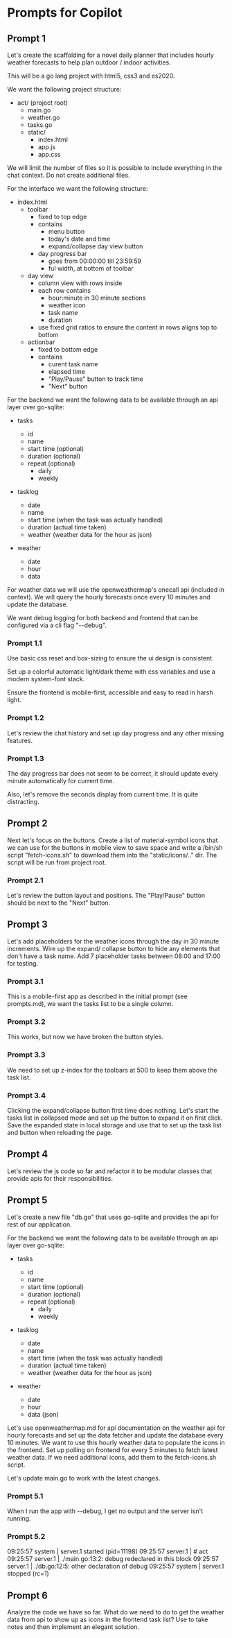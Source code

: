 # Prompts for Copilot

## Prompt 1

Let's create the scaffolding for a novel daily planner that includes hourly weather forecasts to help plan outdoor / indoor activities.

This will be a go lang project with html5, css3 and es2020. 

We want the following project structure:

- act/ (project root)
  - main.go
  - weather.go
  - tasks.go
  - static/
    - index.html
    - app.js
    - app.css

We will limit the number of files so it is possible to include everything in the chat context.
Do not create additional files.

For the interface we want the following structure:

- index.html
  - toolbar
    - fixed to top edge
    - contains
      - menu button
      - today's date and time
      - expand/collapse day view button
    - day progress bar
      - goes from 00:00:00 till 23:59:59
      - ful width, at bottom of toolbar
  - day view
    - column view with rows inside
    - each row contains
      - hour:minute in 30 minute sections
      - weather icon
      - task name
      - duration
    - use fixed grid ratios to ensure the content in rows aligns top to bottom
  - actionbar
    - fixed to bottom edge
    - contains
      - curent task name 
      - elapsed time
      - "Play/Pause" button to track time
      - "Next" button

For the backend we want the following data to be available through an api layer over go-sqlite:

- tasks
  - id
  - name
  - start time (optional)
  - duration (optional)
  - repeat (optional)
    - daily
    - weekly

- tasklog
  - date
  - name
  - start time (when the task was actually handled)
  - duration (actual time taken)
  - weather (weather data for the hour as json)

- weather
  - date
  - hour
  - data

For weather data we will use the openweathermap's onecall api (included in context). We will query the hourly forecasts once every 10 minutes and update the database.

We want debug logging for both backend and frontend that can be configured via a cli flag "--debug".

### Prompt 1.1

Use basic css reset and box-sizing to ensure the ui design is consistent.

Set up a colorful automatic light/dark theme with css variables and use a modern system-font stack.

Ensure the frontend is mobile-first, accessible and easy to read in harsh light.

### Prompt 1.2

Let's review the chat history and set up day progress and any other missing features.


### Prompt 1.3

The day progress bar does not seem to be correct, it should update every minute automatically for current time. 

Also, let's remove the seconds display from current time. It is quite distracting.

## Prompt 2

Next let's focus on the buttons. Create a list of material-symbol icons that we can use for the buttons in mobile view to save space and write a /bin/sh script "fetch-icons.sh" to download them into the "static/icons/.." dir. The script will be run from project root.

### Prompt 2.1

Let's review the button layout and positions. The "Play/Pause" button should be next to the "Next" button.

## Prompt 3

Let's add placeholders for the weather icons through the day in 30 minute increments. Wire up the expand/ collapse button to hide any elements that don't have a task name.
Add 7 placeholder tasks between 08:00 and 17:00 for testing.

### Prompt 3.1

This is a mobile-first app as described in the initial prompt (see prompts.md), we want the tasks list to be a single column.

### Prompt 3.2

This works, but now we have broken the button styles.

### Prompt 3.3

We need to set up z-index for the toolbars at 500 to keep them above the task list.

### Prompt 3.4

Clicking the expand/collapse button first time does nothing. Let's start the tasks list in collapsed mode and set up the button to expand it on first click. Save the expanded state in local storage and use that to set up the task list and button when reloading the page.

## Prompt 4

Let's review the js code so far and refactor it to be modular classes that provide apis for their responsibilities.

## Prompt 5

Let's create a new file "db.go" that uses go-sqlite and provides the api for rest of our application.

For the backend we want the following data to be available through an api layer over go-sqlite:

- tasks
  - id
  - name
  - start time (optional)
  - duration (optional)
  - repeat (optional)
    - daily
    - weekly

- tasklog
  - date
  - name
  - start time (when the task was actually handled)
  - duration (actual time taken)
  - weather (weather data for the hour as json)

- weather
  - date
  - hour
  - data (json)

Let's use openweathermap.md for api documentation on the weather api for hourly forecasts and set up the data fetcher and update the database every 10 minutes.
We want to use this hourly weather data to populate the icons in the frontend. Set up polling on frontend for every 5 minutes to fetch latest weather data.
If we need additional icons, add them to the fetch-icons.sh script.

Let's update main.go to work with the latest changes.

### Prompt 5.1

When I run the app with --debug, I get no output and the server isn't running.

### Prompt 5.2

09:25:57 system   | server.1 started (pid=11198)
09:25:57 server.1 | # act
09:25:57 server.1 | ./main.go:13:2: debug redeclared in this block
09:25:57 server.1 | 	./db.go:12:5: other declaration of debug
09:25:57 system   | server.1 stopped (rc=1)

## Prompt 6

Analyze the code we have so far. What do we need to do to get the weather data from api to show up as icons in the frontend task list? Use <thinking></thinking> to take notes and then implement an elegant solution.
